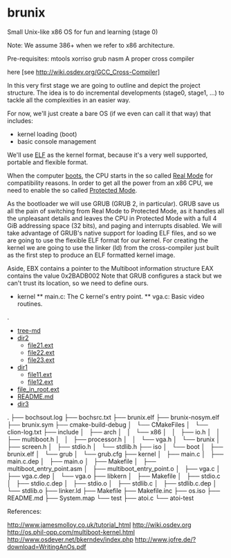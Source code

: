 # brunix
Small Unix-like x86 OS for fun and learning (stage 0)

Note: We assume 386+ when we refer to x86 architecture.

Pre-requisites:
mtools
xorriso
grub
nasm
A proper cross compiler

here [see http://wiki.osdev.org/GCC_Cross-Compiler]

In this very first stage we are going to outline and depict the project structure. The idea is to do incremental developments (stage0, stage1, ...) to tackle all the complexities in an easier way.

For now, we'll just create a bare OS (if we even can call it that way) that includes:
* kernel loading (boot)
* basic console management

We'll use [ELF](http://wiki.osdev.org/ELF) as the kernel format, because it's a very well supported, portable and flexible format.

When the computer [boots](http://wiki.osdev.org/System_Initialization_(x86)),
the CPU starts in the so called [Real Mode](http://wiki.osdev.org/Real_Mode) for compatibility reasons. In order
to get all the power from an x86 CPU, we need to enable the so called [Protected Mode](http://wiki.osdev.org/Protected_Mode).

As the bootloader we will use GRUB (GRUB 2, in particular). GRUB save us all the pain of switching from Real Mode to Protected Mode, as it handles
all the unpleasant details and leaves the CPU in Protected Mode with a full 4 GiB addressing space (32 bits),
and paging and interrupts disabled.
We will take advantage of GRUB's native support for loading ELF files, and so we are going to use the flexible ELF format for our kernel.
For creating the kernel we are going to use the linker (ld) from the cross-compiler just built as the first step
to produce an ELF formatted kernel image.



Aside,
EBX contains a pointer to the Multiboot information structure
EAX contains the value 0x2BADB002
Note that GRUB configures a stack but we can't trust its location, so we need to define ours.



* kernel
** main.c: The C kernel's entry point.
** vga.c: Basic video routines.


.
 * [tree-md](./tree-md)
 * [dir2](./dir2)
   * [file21.ext](./dir2/file21.ext)
   * [file22.ext](./dir2/file22.ext)
   * [file23.ext](./dir2/file23.ext)
 * [dir1](./dir1)
   * [file11.ext](./dir1/file11.ext)
   * [file12.ext](./dir1/file12.ext)
 * [file_in_root.ext](./file_in_root.ext)
 * [README.md](./README.md)
 * [dir3](./dir3)
 
.
├── bochsout.log
├── bochsrc.txt
├── brunix.elf
├── brunix-nosym.elf
├── brunix.sym
├── cmake-build-debug
│   └── CMakeFiles
│       └── clion-log.txt
├── include
│   ├── arch
│   │   └── x86
│   │       ├── io.h
│   │       ├── multiboot.h
│   │       ├── processor.h
│   │       └── vga.h
│   └── brunix
│       ├── screen.h
│       ├── stdio.h
│       └── stdlib.h
├── iso
│   └── boot
│       ├── brunix.elf
│       └── grub
│           └── grub.cfg
├── kernel
│   ├── main.c
│   ├── main.c.dep
│   ├── main.o
│   ├── Makefile
│   ├── multiboot_entry_point.asm
│   ├── multiboot_entry_point.o
│   ├── vga.c
│   ├── vga.c.dep
│   └── vga.o
├── libkern
│   ├── Makefile
│   ├── stdio.c
│   ├── stdio.c.dep
│   ├── stdio.o
│   ├── stdlib.c
│   ├── stdlib.c.dep
│   └── stdlib.o
├── linker.ld
├── Makefile
├── Makefile.inc
├── os.iso
├── README.md
├── System.map
└── test
    ├── atoi.c
    └── atoi-test


References:

http://www.jamesmolloy.co.uk/tutorial_html
http://wiki.osdev.org
http://os.phil-opp.com/multiboot-kernel.html
http://www.osdever.net/bkerndev/index.php
http://www.jofre.de/?download=WritingAnOs.pdf


